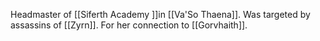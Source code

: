 Headmaster of [[Siferth Academy ]]in [[Va'So Thaena]]. Was targeted by assassins of [[Zyrn]]. For her connection to [[Gorvhaith]].